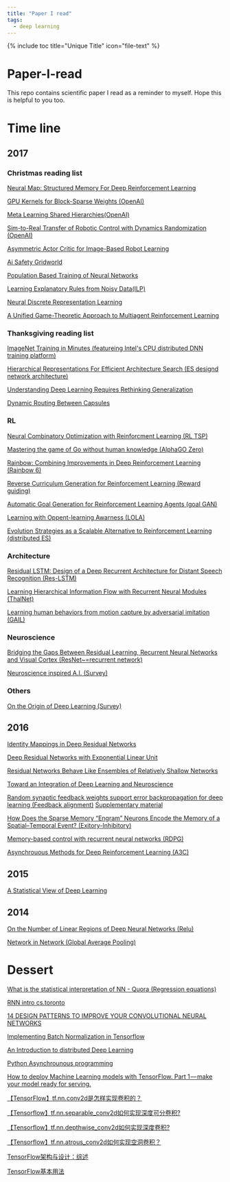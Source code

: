 ```yaml
---
title: "Paper I read"
tags:
  - deep learning
---
```


{% include toc title="Unique Title" icon="file-text" %}

# Paper-I-read
This repo contains scientific paper I read as a reminder to myself. Hope this is helpful to you too.

# Time line

## 2017

### Christmas reading list

[Neural Map: Structured Memory For Deep Reinforcement Learning](https://arxiv.org/pdf/1702.08360.pdf)

[GPU Kernels for Block-Sparse Weights (OpenAI)](https://s3-us-west-2.amazonaws.com/openai-assets/blocksparse/blocksparsepaper.pdf)

[Meta Learning Shared Hierarchies(OpenAI)](https://arxiv.org/pdf/1710.09767.pdf)

[Sim-to-Real Transfer of Robotic Control with Dynamics Randomization (OpenAI)](https://arxiv.org/pdf/1710.06537.pdf)

[Asymmetric Actor Critic for Image-Based Robot Learning](https://arxiv.org/pdf/1710.06542.pdf)

[Ai Safety Gridworld](https://arxiv.org/pdf/1711.09883.pdf)

[Population Based Training of Neural Networks](https://arxiv.org/abs/1711.09846)

[Learning Explanatory Rules from Noisy Data(ILP)](https://arxiv.org/pdf/1711.04574.pdf)

[Neural Discrete Representation Learning](https://arxiv.org/pdf/1711.00937.pdf)

[A Unified Game-Theoretic Approach to
Multiagent Reinforcement Learning](https://arxiv.org/pdf/1711.00832.pdf)

### Thanksgiving reading list

[ImageNet Training in Minutes
(featureing Intel's CPU distributed DNN training platform)](https://arxiv.org/pdf/1709.05011.pdf)

[Hierarchical Representations For Efficient Architecture Search (ES designd network architecture)](https://arxiv.org/pdf/1711.00436.pdf)

[Understanding Deep Learning Requires Rethinking Generalization ](https://arxiv.org/pdf/1611.03530.pdf)

[Dynamic Routing Between Capsules](https://arxiv.org/pdf/1710.09829.pdf)

### RL

[Neural Combinatory Optimization with Reinforcment Learning (RL TSP)](https://arxiv.org/pdf/1611.09940.pdf)

[Mastering the game of Go without human knowledge (AlphaGO Zero)](https://www.nature.com/articles/nature24270.epdf?author_access_token=VJXbVjaSHxFoctQQ4p2k4tRgN0jAjWel9jnR3ZoTv0PVW4gB86EEpGqTRDtpIz-2rmo8-KG06gqVobU5NSCFeHILHcVFUeMsbvwS-lxjqQGg98faovwjxeTUgZAUMnRQ)

[Rainbow: Combining Improvements in Deep Reinforcement Learning (Rainbow 6)](https://yhyu13.github.io/DeepMind-Rainbow/)

[Reverse Curriculum Generation for Reinforcement Learning (Reward guiding)](https://arxiv.org/pdf/1707.05300.pdf)

[Automatic Goal Generation for Reinforcement Learning Agents (goal GAN)](https://arxiv.org/pdf/1705.06366.pdf)

[Learning with Oppent-learning Awarness (LOLA)](https://arxiv.org/pdf/1709.04326.pdf)

[Evolution Strategies as a
Scalable Alternative to Reinforcement Learning (distributed ES)](https://arxiv.org/pdf/1703.03864.pdf)

### Architecture

[Residual LSTM: Design of a Deep Recurrent Architecture for Distant Speech
Recognition (Res-LSTM)](https://arxiv.org/pdf/1701.03360.pdf)

[Learning Hierarchical Information Flow with Recurrent Neural Modules (ThalNet)](https://pdfs.semanticscholar.org/76d1/9efb925b33e67d93c94a9cab242889186485.pdf)

[Learning human behaviors from motion capture by adversarial imitation (GAIL)](https://arxiv.org/pdf/1707.02201.pdf)

### Neuroscience

[Bridging the Gaps Between Residual Learning,
Recurrent Neural Networks and Visual Cortex (ResNet~=recurrent network)](https://arxiv.org/pdf/1604.03640.pdf)

[Neuroscience inspired A.I. (Survey)](http://www.cell.com/neuron/abstract/S0896-6273(17)30509-3)

### Others

[On the Origin of Deep Learning (Survey)](https://arxiv.org/pdf/1702.07800.pdf)

## 2016

[Identity Mappings in Deep Residual Networks](https://arxiv.org/pdf/1603.05027.pdf)

[Deep Residual Networks with Exponential Linear Unit](https://arxiv.org/pdf/1604.04112.pdf)

[Residual Networks Behave Like Ensembles of
Relatively Shallow Networks](https://arxiv.org/pdf/1605.06431.pdf)

[Toward an Integration of Deep Learning and Neuroscience](http://journal.frontiersin.org/article/10.3389/fncom.2016.00094/full)

[Random synaptic feedback weights support error backpropagation for deep learning (Feedback alignment)](https://www.nature.com/articles/ncomms13276#s1)
[Supplementary material](https://images.nature.com/original/nature-assets/ncomms/2016/161108/ncomms13276/extref/ncomms13276-s1.pdf)

[How Does the Sparse Memory “Engram” Neurons Encode the Memory of a Spatial–Temporal Event? (Exitory-Inhibitory)](https://www.frontiersin.org/articles/10.3389/fncir.2016.00061/full)

[Memory-based control with recurrent neural networks (RDPG)](http://rll.berkeley.edu/deeprlworkshop/papers/rdpg.pdf)

[Asynchrouous Methods for Deep Reinforcement Learning (A3C)](https://arxiv.org/pdf/1602.01783.pdf)

## 2015

[A Statistical View of Deep Learning](http://blog.shakirm.com/wp-content/uploads/2015/07/SVDL.pdf)

## 2014

[On the Number of Linear Regions of Deep Neural Networks (Relu)](https://arxiv.org/pdf/1402.1869.pdf)

[Network in Network (Global Average Pooling)](https://arxiv.org/pdf/1312.4400.pdf)

# Dessert 
[What is the statistical interpretation of NN - Quora (Regression equations)](https://www.quora.com/What-is-a-statistical-interpretation-of-neural-networks)

[RNN intro cs.toronto](http://www.cs.toronto.edu/~urtasun/courses/CSC2541_Winter17/RNN.pdf)

[14 DESIGN PATTERNS TO IMPROVE YOUR CONVOLUTIONAL NEURAL NETWORKS](https://www.topbots.com/14-design-patterns-improve-convolutional-neural-network-cnn-architecture/)

[Implementing Batch Normalization in Tensorflow](https://r2rt.com/implementing-batch-normalization-in-tensorflow.html)

[An Introduction to distributed Deep Learning](https://seba-1511.github.io/dist_blog/)

[Python Asynchrounous programming](https://www.youtube.com/watch?v=cYUr0BveIkY)

[How to deploy Machine Learning models with TensorFlow. Part 1 — make your model ready for serving.](https://towardsdatascience.com/how-to-deploy-machine-learning-models-with-tensorflow-part-1-make-your-model-ready-for-serving-776a14ec3198)

[【TensorFlow】tf.nn.conv2d是怎样实现卷积的？](http://blog.csdn.net/mao_xiao_feng/article/details/78004522)

[【Tensorflow】tf.nn.separable_conv2d如何实现深度可分卷积?](http://blog.csdn.net/mao_xiao_feng/article/details/78002811)

[【Tensorflow】tf.nn.depthwise_conv2d如何实现深度卷积?](http://blog.csdn.net/mao_xiao_feng/article/details/78003476)

[【Tensorflow】tf.nn.atrous_conv2d如何实现空洞卷积？](http://blog.csdn.net/mao_xiao_feng/article/details/78003730)

[TensorFlow架构与设计：综述](http://www.jianshu.com/p/a5574ebcdeab)

[TensorFlow基本用法](https://yjango.gitbooks.io/superorganism/content/tensorflowji_ben_yong_fa.html)
